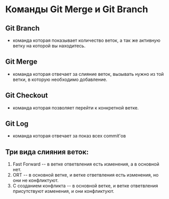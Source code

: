 # Команды Git Merge и Git Branch

## Git Branch 
- команда которая показывает количество веток, а так же активную ветку на которой вы находитесь. 

## Git Merge 
- команда которая отвечает за слияние веток, вызывать нужно из той ветки, в которую необходимо добавление.

## Git Checkout
- команда которая позволяет перейти к конкретной ветке.
  
## Git Log
- команда которая отвечает за показ всех commit'ов

## Три вида слияния веток:

1) Fast Forward
-- в ветке ответвления есть изменения, а в основной нет.
2) ORT
-- в основной ветке, и ветке ответвления есть изменения, но они не конфликтуют.   
3) С созданием конфликта
-- в основной ветке, и ветке ответвления присутствуют изменения, и они конфликтуют.